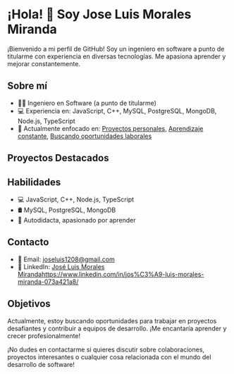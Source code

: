 # ¡Hola! 👋 Soy Jose Luis Morales Miranda

¡Bienvenido a mi perfil de GitHub! Soy un ingeniero en software a punto de titularme con experiencia en diversas tecnologías. Me apasiona aprender y mejorar constantemente.

## Sobre mí
- 👨‍🎓 Ingeniero en Software (a punto de titularme)
- 💻 Experiencia en: JavaScript, C++, MySQL, PostgreSQL, MongoDB, Node.js, TypeScript
- 🚀 Actualmente enfocado en: [Proyectos personales](#), [Aprendizaje constante](#), [Buscando oportunidades laborales](#)

## Proyectos Destacados

## Habilidades
- 💻 JavaScript, C++, Node.js, TypeScript
- 🛢️ MySQL, PostgreSQL, MongoDB
- 🚀 Autodidacta, apasionado por aprender

## Contacto
- 📧 Email: joseluis1208@gmail.com
- 🔗 LinkedIn: [José Luis Morales Miranda](#)https://www.linkedin.com/in/jos%C3%A9-luis-morales-miranda-073a421a8/


## Objetivos
Actualmente, estoy buscando oportunidades para trabajar en proyectos desafiantes y contribuir a equipos de desarrollo. ¡Me encantaría aprender y crecer profesionalmente!

¡No dudes en contactarme si quieres discutir sobre colaboraciones, proyectos interesantes o cualquier cosa relacionada con el mundo del desarrollo de software!

